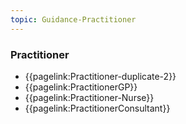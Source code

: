 ```yaml
---
topic: Guidance-Practitioner
---
```


### Practitioner

- {{pagelink:Practitioner-duplicate-2}}
- {{pagelink:PractitionerGP}}
- {{pagelink:Practitioner-Nurse}}
- {{pagelink:PractitionerConsultant}}